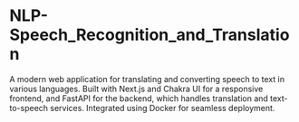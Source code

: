 # NLP-Speech_Recognition_and_Translation
A modern web application for translating and converting speech to text in various languages. Built with Next.js and Chakra UI for a responsive frontend, and FastAPI for the backend, which handles translation and text-to-speech services. Integrated using Docker for seamless deployment.
